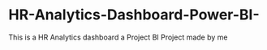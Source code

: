 # HR-Analytics-Dashboard-Power-BI-
This is a HR Analytics dashboard a Project BI Project made by me
